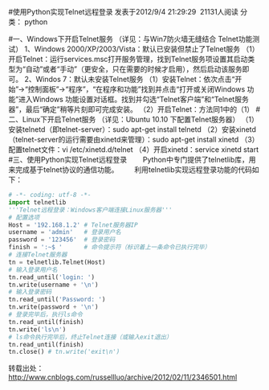 #﻿使用Python实现Telnet远程登录
发表于2012/9/4 21:29:29  21131人阅读
分类： python

#一、Windows下开启Telnet服务
（详见：与Win7防火墙无缝结合 Telnet功能测试）
1、Windows 2000/XP/2003/Vista：默认已安装但禁止了Telnet服务
（1）开启Telnet：运行services.msc打开服务管理，找到Telnet服务项设置其启动类型为“自动”或者“手动”（更安全，只在需要的时候才启用），然后启动该服务即可。
2、Windos 7：默认未安装Telnet服务
（1）安装Telnet：依次点击“开始”→“控制面板”→“程序”，“在程序和功能”找到并点击“打开或关闭Windows 功能”进入Windows 功能设置对话框。找到并勾选“Telnet客户端”和“Telnet服务器”，最后“确定”稍等片刻即可完成安装。
（2）开启Telnet：方法同1中的（1）
#二、Linux下开启Telnet服务
（详见：Ubuntu 10.10 下配置Telnet服务器）
（1）安装telnetd（即telnet-server）：sudo apt-get install telnetd
（2）安装xinetd（telnet-server的运行需要由xinetd来管理）：sudo apt-get install xinetd
（3）配置telnet文件：vi /etc/xinetd.d/telnet
（4）开启xinetd：service xinetd start
#三、使用Python实现Telnet远程登录
　　Python中专门提供了telnetlib库，用来完成基于telnet协议的通信功能。
　　利用telnetlib实现远程登录功能的代码如下：

```python
# -*- coding: utf-8 -*- 
import telnetlib
'''Telnet远程登录：Windows客户端连接Linux服务器'''
# 配置选项
Host = '192.168.1.2' # Telnet服务器IP
username = 'admin'   # 登录用户名
password = '123456'  # 登录密码
finish = ':~$ '      # 命令提示符（标识着上一条命令已执行完毕）
# 连接Telnet服务器
tn = telnetlib.Telnet(Host)
# 输入登录用户名
tn.read_until('login: ')
tn.write(username + '\n')
# 输入登录密码
tn.read_until('Password: ')
tn.write(password + '\n')
# 登录完毕后，执行ls命令
tn.read_until(finish)
tn.write('ls\n')
# ls命令执行完毕后，终止Telnet连接（或输入exit退出）
tn.read_until(finish)
tn.close() # tn.write('exit\n')
```

转载出处：http://www.cnblogs.com/russellluo/archive/2012/02/11/2346501.html



